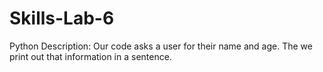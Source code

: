 # Skills-Lab-6

Python Description:
Our code asks a user for their name and age. The we print out that information in a sentence. 
